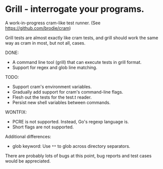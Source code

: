 # Grill - interrogate your programs.
A work-in-progress cram-like test runner. (See https://github.com/brodie/cram)

Grill tests are almost exactly like cram tests, and grill should work the same
way as cram in most, but not all, cases.

DONE:
  * A command line tool (grill) that can execute tests in grill format.
  * Support for regex and glob line matching.

TODO:
  * Support cram's environment variables.
  * Gradually add support for cram's command-line flags.
  * Flesh out the tests for the test.t reader.
  * Persist new shell variables between commands.

WONTFIX:
  * PCRE is not supported. Instead, Go's regexp language is.
  * Short flags are not supported.

Additional differences:
  * glob keyword: Use `**` to glob across directory separators.

There are probably lots of bugs at this point, bug reports and test cases would
be appreciated.
